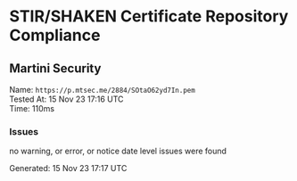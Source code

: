# STIR/SHAKEN Certificate Repository Compliance

## Martini Security

Name: `https://p.mtsec.me/2884/SOtaO62yd7In.pem`\
Tested At: 15 Nov 23 17:16 UTC\
Time: 110ms

### Issues

no warning, or error, or notice date level issues were found

Generated: 15 Nov 23 17:17 UTC